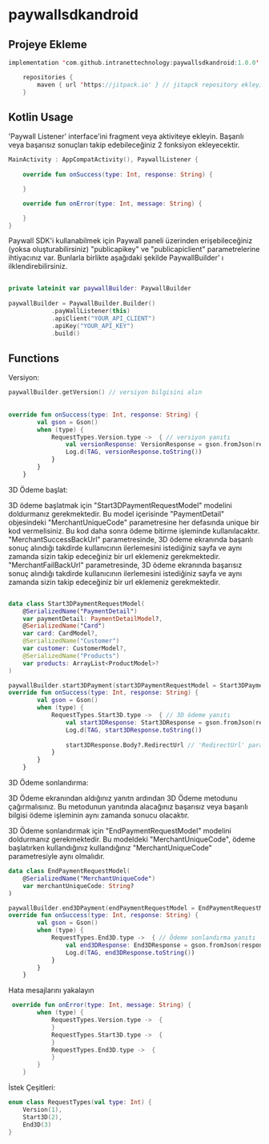 # paywallsdkandroid


## Projeye Ekleme

```kotlin
implementation 'com.github.intranettechnology:paywallsdkandroid:1.0.0'

    repositories {
        maven { url 'https://jitpack.io' } // jitapck repository ekleyin
    }
```

## Kotlin Usage

'Paywall Listener' interface'ini fragment veya aktiviteye ekleyin. Başarılı veya başarısız sonuçları takip edebileceğiniz 2 fonksiyon ekleyecektir.

```kotlin
MainActivity : AppCompatActivity(), PaywallListener {
             
    override fun onSuccess(type: Int, response: String) {

    }

    override fun onError(type: Int, message: String) {

    }
}
```

Paywall SDK'i kullanabilmek için Paywall paneli üzerinden erişebileceğiniz (yoksa oluşturabilirsiniz) "publicapikey" ve "publicapiclient" parametrelerine ihtiyacınız var. Bunlarla birlikte aşağıdaki şekilde PaywallBuilder' ı ilklendirebilirsiniz.

```kotlin
              
private lateinit var paywallBuilder: PaywallBuilder
                
paywallBuilder = PaywallBuilder.Builder()
            .payWallListener(this)
            .apiClient("YOUR_API_CLIENT")
            .apiKey("YOUR_API_KEY")
            .build()
```
## Functions

Versiyon:

```kotlin
paywallBuilder.getVersion() // versiyon bilgisini alın
        
        
override fun onSuccess(type: Int, response: String) {
        val gson = Gson()
        when (type) {
            RequestTypes.Version.type ->  { // versiyon yanıtı
                val versionResponse: VersionResponse = gson.fromJson(response, VersionResponse::class.java)
                Log.d(TAG, versionResponse.toString())
            }
        }
    }

```

3D Ödeme başlat:

3D ödeme başlatmak için "Start3DPaymentRequestModel" modelini doldurmanız gerekmektedir. Bu model içerisinde "PaymentDetail" objesindeki "MerchantUniqueCode" parametresine her defasında unique bir kod vermelisiniz. Bu kod daha sonra ödeme bitirme işleminde kullanılacaktır. "MerchantSuccessBackUrl" parametresinde, 3D ödeme ekranında başarılı sonuç alındığı takdirde kullanıcının ilerlemesini istediğiniz sayfa ve aynı zamanda sizin takip edeceğiniz bir url eklemeniz gerekmektedir. "MerchantFailBackUrl" parametresinde, 3D ödeme ekranında başarısız sonuç alındığı takdirde kullanıcının ilerlemesini istediğiniz sayfa ve aynı zamanda sizin takip edeceğiniz bir url eklemeniz gerekmektedir.
```kotlin

data class Start3DPaymentRequestModel(
    @SerializedName("PaymentDetail")
    var paymentDetail: PaymentDetailModel?,
    @SerializedName("Card")
    var card: CardModel?,
    @SerializedName("Customer")
    var customer: CustomerModel?,
    @SerializedName("Products")
    var products: ArrayList<ProductModel>?
)
```

```kotlin
paywallBuilder.start3DPayment(start3DPaymentRequestModel = Start3DPaymentRequestModel()) // 3D ödeme başlat
override fun onSuccess(type: Int, response: String) {
        val gson = Gson()
        when (type) {
            RequestTypes.Start3D.type ->  { // 3D ödeme yanıtı
                val start3DResponse: Start3DResponse = gson.fromJson(response, Start3DResponse::class.java)
                Log.d(TAG, start3DResponse.toString())
                
                start3DResponse.Body?.RedirectUrl // 'RedirectUrl' parametresiyle 3D ödeme ekranına ilerleyebilirsiniz.                      
            }
        }
    }
```

3D Ödeme sonlandırma:

3D Ödeme ekranından aldığınız yanıtn ardından 3D Ödeme metodunu çağırmalısınız. Bu metodunun yanıtında alacağınız başarısız veya başarılı bilgisi ödeme işleminin aynı zamanda sonucu olacaktır.

3D Ödeme sonlandırmak için "EndPaymentRequestModel" modelini doldurmanız gerekmektedir. Bu modeldeki "MerchantUniqueCode", ödeme başlatırken kullandığınız kullandığınız "MerchantUniqueCode" parametresiyle aynı olmalıdır.

```kotlin
data class EndPaymentRequestModel(
    @SerializedName("MerchantUniqueCode")
    var merchantUniqueCode: String?
)
```
```kotlin
paywallBuilder.end3DPayment(endPaymentRequestModel = EndPaymentRequestModel()) // Ödeme sonlandırma
override fun onSuccess(type: Int, response: String) {
        val gson = Gson()
        when (type) {
            RequestTypes.End3D.type ->  { // Ödeme sonlandırma yanıtı
                val end3DResponse: End3DResponse = gson.fromJson(response, End3DResponse::class.java)
                Log.d(TAG, end3DResponse.toString())
            }
        }
    }
```

Hata mesajlarını yakalayın

```kotlin
 override fun onError(type: Int, message: String) {
        when (type) {
            RequestTypes.Version.type ->  {
            }
            RequestTypes.Start3D.type ->  {
            }
            RequestTypes.End3D.type ->  {
            }
        }
    }
```
İstek Çeşitleri:
```kotlin
enum class RequestTypes(val type: Int) {
    Version(1),
    Start3D(2),
    End3D(3)
}
```
